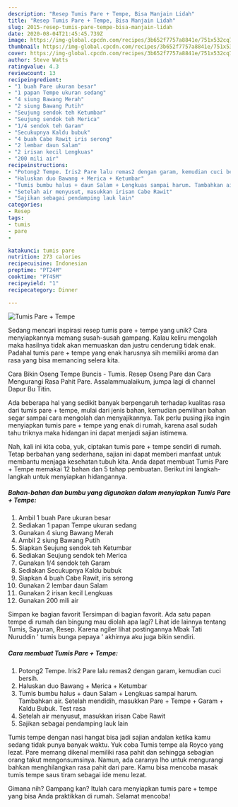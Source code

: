 ```yaml
---
description: "Resep Tumis Pare + Tempe, Bisa Manjain Lidah"
title: "Resep Tumis Pare + Tempe, Bisa Manjain Lidah"
slug: 2015-resep-tumis-pare-tempe-bisa-manjain-lidah
date: 2020-08-04T21:45:45.739Z
image: https://img-global.cpcdn.com/recipes/3b652f7757a8841e/751x532cq70/tumis-pare-tempe-foto-resep-utama.jpg
thumbnail: https://img-global.cpcdn.com/recipes/3b652f7757a8841e/751x532cq70/tumis-pare-tempe-foto-resep-utama.jpg
cover: https://img-global.cpcdn.com/recipes/3b652f7757a8841e/751x532cq70/tumis-pare-tempe-foto-resep-utama.jpg
author: Steve Watts
ratingvalue: 4.3
reviewcount: 13
recipeingredient:
- "1 buah Pare ukuran besar"
- "1 papan Tempe ukuran sedang"
- "4 siung Bawang Merah"
- "2 siung Bawang Putih"
- "Seujung sendok teh Ketumbar"
- "Seujung sendok teh Merica"
- "1/4 sendok teh Garam"
- "Secukupnya Kaldu bubuk"
- "4 buah Cabe Rawit iris serong"
- "2 lembar daun Salam"
- "2 irisan kecil Lengkuas"
- "200 mili air"
recipeinstructions:
- "Potong2 Tempe. Iris2 Pare lalu remas2 dengan garam, kemudian cuci bersih."
- "Haluskan duo Bawang + Merica + Ketumbar"
- "Tumis bumbu halus + daun Salam + Lengkuas sampai harum. Tambahkan air. Setelah mendidih, masukkan Pare + Tempe + Garam + Kaldu Bubuk. Test rasa"
- "Setelah air menyusut, masukkan irisan Cabe Rawit"
- "Sajikan sebagai pendamping lauk lain"
categories:
- Resep
tags:
- tumis
- pare
- 

katakunci: tumis pare  
nutrition: 273 calories
recipecuisine: Indonesian
preptime: "PT24M"
cooktime: "PT45M"
recipeyield: "1"
recipecategory: Dinner

---
```



![Tumis Pare + Tempe](https://img-global.cpcdn.com/recipes/3b652f7757a8841e/751x532cq70/tumis-pare-tempe-foto-resep-utama.jpg)

Sedang mencari inspirasi resep tumis pare + tempe yang unik? Cara menyiapkannya memang susah-susah gampang. Kalau keliru mengolah maka hasilnya tidak akan memuaskan dan justru cenderung tidak enak. Padahal tumis pare + tempe yang enak harusnya sih memiliki aroma dan rasa yang bisa memancing selera kita.

Cara Bikin Oseng Tempe Buncis - Tumis. Resep Oseng Pare dan Cara Mengurangi Rasa Pahit Pare. Assalammualaikum, jumpa lagi di channel Dapur Bu Titin.

Ada beberapa hal yang sedikit banyak berpengaruh terhadap kualitas rasa dari tumis pare + tempe, mulai dari jenis bahan, kemudian pemilihan bahan segar sampai cara mengolah dan menyajikannya. Tak perlu pusing jika ingin menyiapkan tumis pare + tempe yang enak di rumah, karena asal sudah tahu triknya maka hidangan ini dapat menjadi sajian istimewa.


Nah, kali ini kita coba, yuk, ciptakan tumis pare + tempe sendiri di rumah. Tetap berbahan yang sederhana, sajian ini dapat memberi manfaat untuk membantu menjaga kesehatan tubuh kita. Anda dapat membuat Tumis Pare + Tempe memakai 12 bahan dan 5 tahap pembuatan. Berikut ini langkah-langkah untuk menyiapkan hidangannya.

<!--inarticleads1-->

##### Bahan-bahan dan bumbu yang digunakan dalam menyiapkan Tumis Pare + Tempe:

1. Ambil 1 buah Pare ukuran besar
1. Sediakan 1 papan Tempe ukuran sedang
1. Gunakan 4 siung Bawang Merah
1. Ambil 2 siung Bawang Putih
1. Siapkan Seujung sendok teh Ketumbar
1. Sediakan Seujung sendok teh Merica
1. Gunakan 1/4 sendok teh Garam
1. Sediakan Secukupnya Kaldu bubuk
1. Siapkan 4 buah Cabe Rawit, iris serong
1. Gunakan 2 lembar daun Salam
1. Gunakan 2 irisan kecil Lengkuas
1. Gunakan 200 mili air


Simpan ke bagian favorit Tersimpan di bagian favorit. Ada satu papan tempe di rumah dan bingung mau diolah apa lagi? Lihat ide lainnya tentang Tumis, Sayuran, Resep. Karena ngiler lihat postingannya Mbak Tati Nuruddin &#39; tumis bunga pepaya &#39; akhirnya aku juga bikin sendiri. 

<!--inarticleads2-->

##### Cara membuat Tumis Pare + Tempe:

1. Potong2 Tempe. Iris2 Pare lalu remas2 dengan garam, kemudian cuci bersih.
1. Haluskan duo Bawang + Merica + Ketumbar
1. Tumis bumbu halus + daun Salam + Lengkuas sampai harum. Tambahkan air. Setelah mendidih, masukkan Pare + Tempe + Garam + Kaldu Bubuk. Test rasa
1. Setelah air menyusut, masukkan irisan Cabe Rawit
1. Sajikan sebagai pendamping lauk lain


Tumis tempe dengan nasi hangat bisa jadi sajian andalan ketika kamu sedang tidak punya banyak waktu. Yuk coba Tumis tempe ala Royco yang lezat. Pare memang dikenal memiliki rasa pahit dan sehingga sebagian orang takut mengonsumsinya. Namun, ada caranya lho untuk mengurangi bahkan menghilangkan rasa pahit dari pare. Kamu bisa mencoba masak tumis tempe saus tiram sebagai ide menu lezat. 

Gimana nih? Gampang kan? Itulah cara menyiapkan tumis pare + tempe yang bisa Anda praktikkan di rumah. Selamat mencoba!
